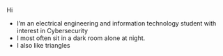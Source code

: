 Hi

- I’m an electrical engineering and information technology student with interest in Cybersecurity
- I most often sit in a dark room alone at night. 
- I also like triangles

